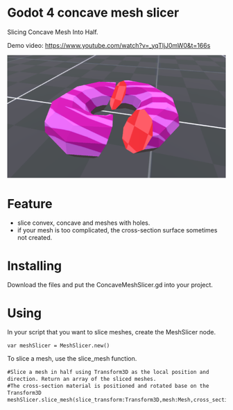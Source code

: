 # Godot 4 concave mesh slicer

Slicing Concave Mesh Into Half.

Demo video: https://www.youtube.com/watch?v=_yqTljJ0mW0&t=166s

![alt text](https://github.com/PiCode9560/Godot-4-Concave-Mesh-Slicer/blob/main/images/Godot%20Mesh%20slicer.png)


# Feature

- slice convex, concave and meshes with holes.
- if your mesh is too complicated, the cross-section surface sometimes not created.

# Installing
Download the files and put the ConcaveMeshSlicer.gd into your project.

# Using
In your script that you want to slice meshes, create the MeshSlicer node.

``` gdscript
var meshSlicer = MeshSlicer.new()
```

To slice a mesh, use the slice_mesh function.

``` gdscript
#Slice a mesh in half using Transform3D as the local position and direction. Return an array of the sliced meshes.
#The cross-section material is positioned and rotated base on the Transform3D
meshSlicer.slice_mesh(slice_transform:Transform3D,mesh:Mesh,cross_section_material:Material)
```

